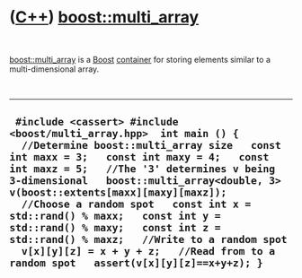 



 

 

 

 

 

([C++](Cpp.htm)) [boost::multi\_array](CppMulti_array.htm)
==========================================================

 

[boost::multi\_array](CppMulti_array.htm) is a [Boost](CppBoost.htm)
[container](CppContainer.htm) for storing elements similar to a
multi-dimensional array.

 

  ---------------------------------------------------------------------------------------------------------------------------------------------------------------------------------------------------------------------------------------------------------------------------------------------------------------------------------------------------------------------------------------------------------------------------------------------------------------------------------------------------------------------------------------------------------
  ` #include <cassert> #include <boost/multi_array.hpp>  int main () {   //Determine boost::multi_array size   const int maxx = 3;   const int maxy = 4;   const int maxz = 5;   //The '3' determines v being 3-dimensional   boost::multi_array<double, 3> v(boost::extents[maxx][maxy][maxz]);   //Choose a random spot   const int x = std::rand() % maxx;   const int y = std::rand() % maxy;   const int z = std::rand() % maxz;   //Write to a random spot   v[x][y][z] = x + y + z;   //Read from to a random spot   assert(v[x][y][z]==x+y+z); }`
  ---------------------------------------------------------------------------------------------------------------------------------------------------------------------------------------------------------------------------------------------------------------------------------------------------------------------------------------------------------------------------------------------------------------------------------------------------------------------------------------------------------------------------------------------------------

 

 

 

 

 





 



